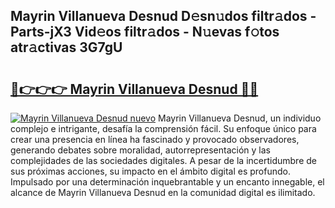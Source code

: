 ## Mayrin Villanueva Desnud D𝚎sn𝚞dos filtr𝚊dos - Parts-jX3 Vid𝚎os filtr𝚊dos - N𝚞evas f𝚘tos atr𝚊ctivas 3G7gU

# <h2><a href="http://mbc5gm.tromn.icu/?c=Mayrin+Villanueva+Desnud">🔗👉👉👉 Mayrin Villanueva Desnud 🔗🔗</a></h2>

[![Mayrin Villanueva Desnud nuevo](https://i.imgur.com/pEAQMta.gif)](http://mbc5gm.tromn.icu/?c=Mayrin+Villanueva+Desnud)
Mayrin Villanueva Desnud, un individuo complejo e intrigante, desafía la comprensión fácil. Su enfoque único para crear una presencia en línea ha fascinado y provocado observadores, generando debates sobre moralidad, autorrepresentación y las complejidades de las sociedades digitales. A pesar de la incertidumbre de sus próximas acciones, su impacto en el ámbito digital es profundo. Impulsado por una determinación inquebrantable y un encanto innegable, el alcance de Mayrin Villanueva Desnud en la comunidad digital es ilimitado.
